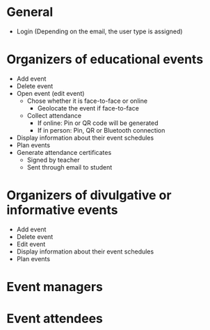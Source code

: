 # General
* Login (Depending on the email, the user type is assigned)

# Organizers of educational events
* Add event
* Delete event
* Open event (edit event)
  * Chose whether it is face-to-face or online
    * Geolocate the event if face-to-face
  * Collect attendance
    * If online: Pin or QR code will be generated
    * If in person: Pin, QR or Bluetooth connection
* Display information about their event schedules
* Plan events
* Generate attendance certificates
  * Signed by teacher
  * Sent through email to student

# Organizers of divulgative or informative events
* Add event
* Delete event
* Edit event
* Display information about their event schedules
* Plan events

# Event managers


# Event attendees
